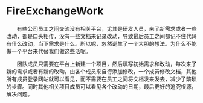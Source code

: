 # FireExchangeWork

&ensp;&ensp;&ensp;&ensp;有些公司员工之间交流没有相关平台，尤其是研发人员，来了新需求或者一些改动，都是口头相传，没有一些文档来记录改动，导致最后员工之间都记不住代码有什么改动，当下需求是什么。所以呢，忽然诞生了一个大胆的想法。为什么不能做一个平台来代替我们做这些活呢。

&ensp;&ensp;&ensp;&ensp;团队成员只需要在平台上新建一个项目，然后填写初始需求和改动，每次来了新的需求或者有新的改动，由各个成员来自行添加修改，一个成员修改文档，其他所有成员登录网站就可以看见，而不需要在员工之间将文档发来发去，减少了繁琐的步骤。同时其他相关项目成员可以看见各个改动的日期，最后更好的追究根源，解决问题。
